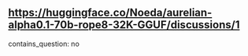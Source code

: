 ## https://huggingface.co/Noeda/aurelian-alpha0.1-70b-rope8-32K-GGUF/discussions/1

contains_question: no